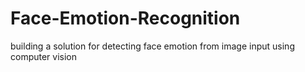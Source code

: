 # Face-Emotion-Recognition
building a solution for detecting face emotion from image input using computer vision
